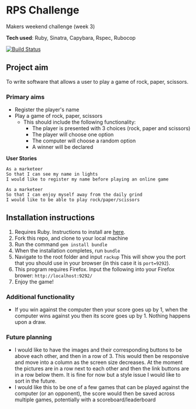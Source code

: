 # RPS Challenge
Makers weekend challenge (week 3)

**Tech used**:
Ruby,
Sinatra,
Capybara,
Rspec,
Rubocop

[![Build Status](https://travis-ci.com/Kittaru87/rps-challenge.svg?branch=master)](https://travis-ci.com/Kittaru87/rps-challenge)

## Project aim
To write software that allows a user to play a game of rock, paper, scissors.

### Primary aims
* Register the player's name
* Play a game of rock, paper, scissors
  * This should include the following functionality:
    - The player is presented with 3 choices (rock, paper and scissors)
    - The player will choose one option
    - The computer will choose a random option
    - A winner will be declared

**User Stories**
```
As a marketeer
So that I can see my name in lights
I would like to register my name before playing an online game

As a marketeer
So that I can enjoy myself away from the daily grind
I would like to be able to play rock/paper/scissors
```

## Installation instructions
1. Requires Ruby. Instructions to install are [here](https://www.ruby-lang.org/en/documentation/installation/).
2. Fork this repo, and clone to your local machine
3. Run the command `gem install bundle`
4. When the installation completes, run `bundle` 
5. Navigate to the root folder and input 
```rackup```
This will show you the port that you should use in your browser (in this case it is `port=9292`).
6. This program requires Firefox. Input the following into your Firefox brower:
```http://localhost:9292/```
7. Enjoy the game!

### Additional functionality
* If you win against the computer then your score goes up by 1, when the computer wins against you then its score goes up by 1. Nothing happens upon a draw.

### Future planning
* I would like to have the images and their corresponding buttons to be above each other, and then in a row of 3. This would then be responsive and move into a column as the screen size decreases. At the moment the pictures are in a row next to each other and then the link buttons are in a row below them. It is fine for now but a style issue I would like to sort in the future.
* I would like this to be one of a few games that can be played against the computer (or an opponent), the score would then be saved across multiple games, potentially with a scoreboard/leaderboard
